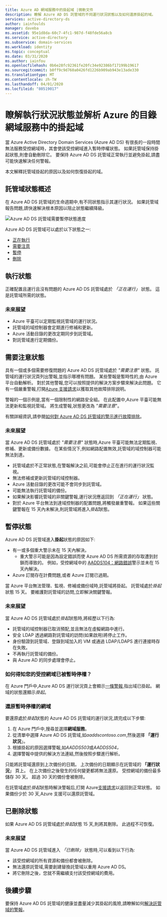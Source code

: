 ```yaml
---
title: Azure AD 網域服務中的掛起域 |微軟文件
description: 瞭解 Azure AD DS 託管域的不同運行狀況狀態以及如何還原掛起的域。
services: active-directory-ds
author: iainfoulds
manager: daveba
ms.assetid: 95e1d8da-60c7-4fc1-987d-f48fde56a8cb
ms.service: active-directory
ms.subservice: domain-services
ms.workload: identity
ms.topic: conceptual
ms.date: 03/31/2020
ms.author: iainfou
ms.openlocfilehash: 0b6e28fc92361fe20fc34e92386bf17199b19617
ms.sourcegitcommit: b0ff9c9d760a0426fd1226b909ab943e13ade330
ms.translationtype: MT
ms.contentlocale: zh-TW
ms.lasthandoff: 04/01/2020
ms.locfileid: "80519017"
---
```

# <a name="understand-the-health-states-and-resolve-suspended-domains-in-azure-active-directory-domain-services"></a>瞭解執行狀況狀態並解析 Azure 的目錄網域服務中的掛起域

當 Azure Active Directory Domain Services (Azure AD DS) 有很長的一段時間無法服務受控網域時，其會使該受控網域進入暫時停權狀態。 如果託管域保持掛起狀態,則會自動刪除它。 要保持 Azure AD DS 託管域正常執行並避免掛起,請盡可能快速解決任何警報。

本文解釋託管域掛起的原因以及如何恢復掛起的域。

## <a name="overview-of-managed-domain-states"></a>託管域狀態概述

在 Azure AD DS 託管域的生命週期中,有不同狀態指示其運行狀況。 如果託管域報告問題,請快速解決根本原因以阻止狀態繼續降級。

![Azure AD DS 託管域需要暫停狀態進度](media/active-directory-domain-services-suspension/suspension-timeline.PNG)

Azure AD DS 託管域可以處於以下狀態之一:

* [正在執行](#running-state)
* [需要注意](#needs-attention-state)
* [暫停](#suspended-state)
* [刪除](#deleted-state)

## <a name="running-state"></a>執行狀態

正確配置且運行且沒有問題的 Azure AD DS 託管域處於 *「正在運行」* 狀態。 這是託管域所需的狀態。

### <a name="what-to-expect"></a>未來展望

* Azure 平臺可以定期監視託管域的運行狀況。
* 託管域的域控制器會定期進行修補和更新。
* Azure 活動目錄的更改定期同步到託管域。
* 對託管域進行定期備份。

## <a name="needs-attention-state"></a>需要注意狀態

具有一個或多個需要修復問題的 Azure AD DS 託管域處於 *"需要注意"* 狀態。 託管域的運行狀況頁列出警報,並指示哪裡有問題。 某些警報是暫時性的,由 Azure 平台自動解析。 對於其他警報,您可以按照提供的解決方案步驟來解決此問題。 它有一個嚴重警報,打開[Azure 支援請求][azure-support]以獲取其他故障排除説明。

警報的一個示例是,當有一個限制性的網路安全組。 在此配置中,Azure 平臺可能無法更新和監視託管域。 將生成警報,狀態更改為 *"需要注意*"。

有關詳細資訊,請參閱[如何對 Azure AD DS 託管域的警示進行故障排除][resolve-alerts]。

### <a name="what-to-expect"></a>未來展望

當 Azure AD DS 託管域處於 *"需要注意"* 狀態時,Azure 平臺可能無法定期監視、修補、更新或備份數據。 在某些情況下,例如網路配置無效,託管域的域控制器可能無法到達。

* 託管域處於不正常狀態,在警報解決之前,可能會停止正在進行的運行狀況監視。
* 無法修補或更新託管域的域控制器。
* Azure 活動目錄的更改可能不會同步到託管域。
* 可能無法執行託管域的備份。
* 如果解決影響託管域的非關鍵警報,運行狀況應返回到 *「正在運行」* 狀態。
* 對於 Azure 平台無法到達域控制器的配置問題,將觸發嚴重警報。 如果這些關鍵警報在 15 天內未解決,則託管域將進入*掛起*狀態。

## <a name="suspended-state"></a>暫停狀態

Azure AD DS 託管域進入**掛起**狀態的原因如下:

* 有一或多個重大警示未在 15 天內解決。
    * 重大警示可能是因為設定錯誤而使 Azure AD DS 所需資源的存取遭到封鎖而導致的。 例如，受控網域中的 [AADDS104：網路錯誤][alert-nsg]警示並未在 15 天內解決。
* Azure 訂閱存在計費問題,或者 Azure 訂閱已過期。

當 Azure 平台無法管理、監視、修補或備份域時,託管域將掛起。 託管域處於*掛起*狀態 15 天。 要維護對託管域的訪問,立即解決關鍵警報。

### <a name="what-to-expect"></a>未來展望

當 Azure AD DS 託管域處於*掛起*狀態時,將經歷以下行為:

* 託管域的域控制器已取消預配,並且無法在虛擬網路中進行。
* 安全 LDAP 透過網路對託管域的訪問(如果啟用)將停止工作。
* 身份驗證到託管域、登錄到域加入的 VM 或通過 LDAP/LDAPS 進行連接時存在失敗。
* 不再執行託管域的備份。
* 與 Azure AD 的同步處理會停止。

### <a name="how-do-you-know-if-your-managed-domain-is-suspended"></a>如何得知您的受控網域已被暫時停權？

在 Azure 門戶中,Azure AD DS 運行狀況頁上會顯示[一條警報][resolve-alerts],指出域已掛起。 網域的狀態還顯示*掛起*。

### <a name="restore-a-suspended-domain"></a>還原暫時停權的網域

要還原處於*掛起*狀態的 Azure AD DS 託管域的運行狀況,請完成以下步驟:

1. 在 Azure 門戶中,搜尋並選擇**網域服務**。
1. 從清單中選擇 Azure AD DS 託管域,如*aaddscontoso.com*,然後選擇 **「運行狀況**」。
1. 根據掛起的原因選擇警報,如*AADDS503*或*AADDS504。*
1. 選擇警報中提供的解決方法連結,然後按照步驟進行解析。

只能將託管域還原到上次備份的日期。 上次備份的日期顯示在託管域的 **「運行狀況**」 頁上。 在上次備份之後發生的任何變更都將無法還原。 受控網域的備份最多儲存 30 天。 超過 30 天的備份會被刪除。

在託管域處於*掛起*狀態時解決警報后,打開 Azure[支援請求][azure-support]以返回到正常狀態。 如果備份少於 30 天,Azure 支援可以還原託管域。

## <a name="deleted-state"></a>已刪除狀態

如果 Azure AD DS 託管域處於*掛起*狀態 15 天,則將其刪除。 此過程不可恢復。

### <a name="what-to-expect"></a>未來展望

當 Azure AD DS 託管域進入 *「已刪除」* 狀態時,可以看到以下行為:

* 該受控網域的所有資源和備份都會被刪除。
* 無法還原託管域,需要創建替換託管域以重用 Azure AD DS。
* 將它刪除之後，您就不需繼續支付該受控網域的費用。

## <a name="next-steps"></a>後續步驟

要保持 Azure AD DS 託管域的健康並盡量減少其掛起的風險,請瞭解如何[解決託管域的警報][resolve-alerts]。

<!-- INTERNAL LINKS -->
[alert-nsg]: alert-nsg.md
[azure-support]: ../active-directory/fundamentals/active-directory-troubleshooting-support-howto.md
[resolve-alerts]: troubleshoot-alerts.md
